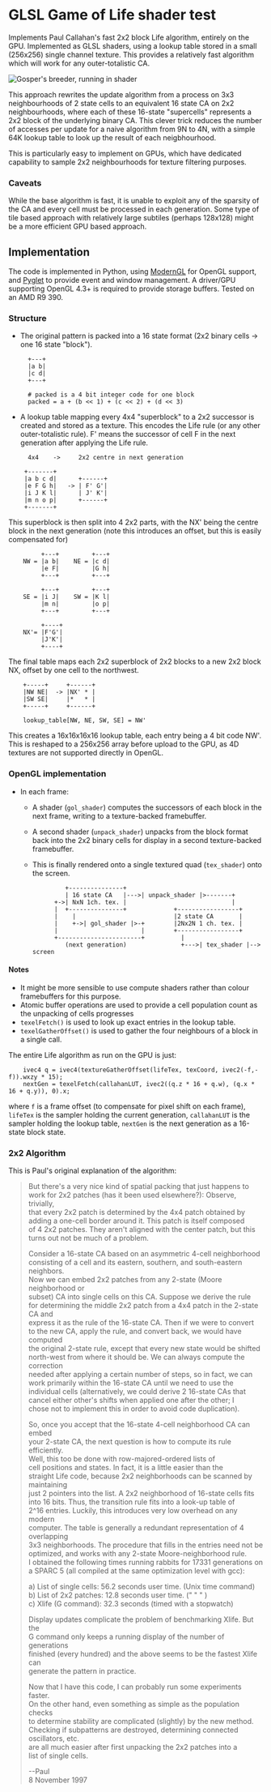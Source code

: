 # GLSL Game of Life shader test

Implements Paul Callahan's fast 2x2 block Life algorithm, entirely on the GPU. Implemented as GLSL shaders, using a lookup table stored in a small (256x256) single channel texture. This provides a relatively fast algorithm which will work for any outer-totalistic CA.

![Gosper's breeder, running in shader](breeder.png)

This approach rewrites the update algorithm from a process on 3x3 neighbourhoods of 2 state cells to an equivalent 16 state CA on 2x2 neighbourhoods, where each of these 16-state "supercells" represents a 2x2 block of the underlying binary CA. This clever trick reduces the number of accesses per update for a naive algorithm from 9N to 4N, with a simple 64K lookup table to look up the result of each neigbhourhood.

This is particularly easy to implement on GPUs, which have dedicated capability to sample 2x2 neighbourhoods for texture filtering purposes.

### Caveats
While the base algorithm is fast, it is unable to exploit any of the sparsity of the CA and every cell must be processed in each generation. Some type of tile based approach with relatively large subtiles (perhaps 128x128) might be a more efficient GPU based approach. 

## Implementation
The code is implemented in Python, using [ModernGL](https://github.com/cprogrammer1994/ModernGL) for OpenGL support, and [Pyglet](https://bitbucket.org/pyglet/pyglet/wiki/Home) to provide event and window management. A driver/GPU supporting OpenGL 4.3+ is required to provide storage buffers. Tested on an AMD R9 390.

### Structure

* The original pattern is packed into a 16 state format (2x2 binary cells -> one 16 state "block").

        +---+
        |a b|
        |c d|
        +---+

        # packed is a 4 bit integer code for one block
        packed = a + (b << 1) + (c << 2) + (d << 3)
        


* A lookup table mapping every 4x4 "superblock" to a 2x2 successor is created and stored as a texture. This encodes the Life rule
(or any other outer-totalistic rule). F' means the successor of cell F
in the next generation after applying the Life rule.


        4x4    ->     2x2 centre in next generation

       +-------+
       |a b c d|      +------+       
       |e F G h|   -> | F' G'|          
       |i J K l|      | J' K'|                   
       |m n o p|      +------+  
       +-------+  


This superblock is then split into 4 2x2 parts, with the NX' being the centre block in the next generation (note this introduces an offset, but this is easily compensated for)
 
             +---+         +---+
        NW = |a b|    NE = |c d|
             |e F|         |G h|
             +---+         +---+

             +---+         +---+
        SE = |i J|    SW = |K l|
             |m n|         |o p|
             +---+         +---+

             +----+
        NX'= |F'G'|
             |J'K'|
             +----+

The final table maps each 2x2 superblock of 2x2 blocks to a new 2x2 block NX, offset by one cell to the northwest.

        +-----+     +------+
        |NW NE|  -> |NX' * |
        |SW SE|     |*   * |
        +-----+     +------+

        lookup_table[NW, NE, SW, SE] = NW'        

This creates a 16x16x16x16 lookup table, each entry being a 4 bit code NW'. This is reshaped to a 256x256 array before upload to the GPU, as 4D
textures are not supported directly in OpenGL.

### OpenGL implementation

* In each frame:
    * A shader (`gol_shader`) computes the successors of each block in the next frame, writing to a texture-backed framebuffer.
    * A second shader (`unpack_shader`) unpacks from the block format back into the 2x2 binary cells for display in a second texture-backed framebuffer.
    * This is finally rendered onto a single textured quad (`tex_shader`) onto the screen.

                   +---------------+
                   | 16 state CA   |--->| unpack_shader |>-------+
                +->| NxN 1ch. tex. |                             |
                |  +---------------+             +-----------------+
                |    |                           |2 state CA       |
                |    +->| gol_shader |>-+        |2Nx2N 1 ch. tex. |
                |                       |        +-----------------+
                +-----------------------+          |
                   (next generation)               +--->| tex_shader |--> screen
            

#### Notes
* It might be more sensible to use compute shaders rather than colour framebuffers for this purpose.
* Atomic buffer operations are used to provide a cell population count
as the unpacking of cells progresses
* `texelFetch()` is used to look up exact entries in the lookup table.
* `texelGatherOffset()` is used to gather the four neighbours of a block in a single call.

The entire Life algorithm as run on the GPU is just:

        ivec4 q = ivec4(textureGatherOffset(lifeTex, texCoord, ivec2(-f,-f)).wxzy * 15);    
        nextGen = texelFetch(callahanLUT, ivec2((q.z * 16 + q.w), (q.x * 16 + q.y)), 0).x;    
where `f` is a frame offset (to compensate for pixel shift on each frame),
`lifeTex` is the sampler holding the current generation, `callahanLUT` is the sampler holding the lookup table, `nextGen` is the next generation as a 16-state block state.

### 2x2 Algorithm
This is Paul's original explanation of the algorithm:

> But there's a very nice kind of spatial packing that just happens to  
> work for 2x2 patches (has it been used elsewhere?): Observe, trivially,  
> that every 2x2 patch is determined by the 4x4 patch obtained by  
> adding a one-cell border around it. This patch is itself composed  
> of 4 2x2 patches. They aren't aligned with the center patch, but this  
> turns out not be much of a problem.   
>  
> Consider a 16-state CA based on an asymmetric 4-cell neighborhood  
> consisting of a cell and its eastern, southern, and south-eastern neighbors.    
> Now we can embed 2x2 patches from any 2-state (Moore neighborhood or  
> subset) CA into single cells on this CA. Suppose we derive the rule  
> for determining the middle 2x2 patch from a 4x4 patch in the 2-state CA and  
> express it as the rule of the 16-state CA. Then if we were to convert  
> to the new CA, apply the rule, and convert back, we would have computed  
> the original 2-state rule, except that every new state would be shifted  
> north-west from where it should be. We can always compute the correction  
> needed after applying a certain number of steps, so in fact, we can  
> work primarily within the 16-state CA until we need to use the  
> individual cells (alternatively, we could derive 2 16-state CAs that  
> cancel either other's shifts when applied one after the other; I  
> chose not to implement this in order to avoid code duplication).  
> 
> So, once you accept that the 16-state 4-cell neighborhood CA can embed  
> your 2-state CA, the next question is how to compute its rule efficiently.  
> Well, this too be done with row-majored-ordered lists of  
> cell positions and states. In fact, it is a little easier than the  
> straight Life code, because 2x2 neighborhoods can be scanned by maintaining  
> just 2 pointers into the list. A 2x2 neighborhood of 16-state cells fits  
> into 16 bits. Thus, the transition rule fits into a look-up table of  
> 2^16 entries. Luckily, this introduces very low overhead on any modern  
> computer. The table is generally a redundant representation of 4 overlapping  
> 3x3 neighborhoods. The procedure that fills in the entries need not be  
> optimized, and works with any 2-state Moore-neighborhood rule.  
> I obtained the following times running rabbits for 17331 generations on  
> a SPARC 5 (all compiled at the same optimization level with gcc):  
>  
> a) List of single cells: 56.2 seconds user time. (Unix time command)  
> b) List of 2x2 patches: 12.8 seconds user time. (" " " )  
> c) Xlife (G command): 32.3 seconds (timed with a stopwatch)  
>  
> Display updates complicate the problem of benchmarking Xlife. But the  
> G command only keeps a running display of the number of generations  
> finished (every hundred) and the above seems to be the fastest Xlife can  
> generate the pattern in practice.  
> 
> Now that I have this code, I can probably run some experiments faster.  
> On the other hand, even something as simple as the population checks  
> to determine stability are complicated (slightly) by the new method.  
> Checking if subpatterns are destroyed, determining connected oscillators, etc.  
> are all much easier after first unpacking the 2x2 patches into a  
> list of single cells.  
> 
> --Paul  
> 8 November 1997  